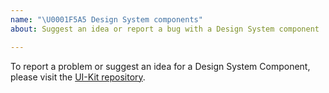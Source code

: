 ```yaml
---
name: "\U0001F5A5 Design System components"
about: Suggest an idea or report a bug with a Design System component

---
```


<!-- Click "Preview" for a nicer view! -->

To report a problem or suggest an idea for a  Design System Component, 
please visit the [UI-Kit repository](https://github.com/govau/uikit/issues/new/choose).
